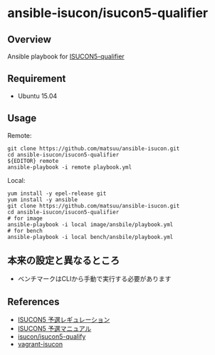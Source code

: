# ansible-isucon/isucon5-qualifier

## Overview

Ansible playbook for [ISUCON5-qualifier](http://isucon.net/archives/45166636.html)

## Requirement

- Ubuntu 15.04

## Usage

Remote:
```
git clone https://github.com/matsuu/ansible-isucon.git
cd ansible-isucon/isucon5-qualifier
${EDITOR} remote
ansible-playbook -i remote playbook.yml
```

Local:
```
yum install -y epel-release git
yum install -y ansible
git clone https://github.com/matsuu/ansible-isucon.git
cd ansible-isucon/isucon5-qualifier
# for image
ansible-playbook -i local image/ansbile/playbook.yml
# for bench
ansible-playbook -i local bench/ansbile/playbook.yml
```

## 本来の設定と異なるところ

- ベンチマークはCLIから手動で実行する必要があります

## References

- [ISUCON5 予選レギュレーション](http://isucon.net/archives/45347574.html)
- [ISUCON5 予選マニュアル](https://gist.github.com/tagomoris/1a2df5ab0999f5e64cff)
- [isucon/isucon5-qualify](https://github.com/isucon/isucon5-qualify)
- [vagrant-isucon](https://github.com/matsuu/vagrant-isucon)
